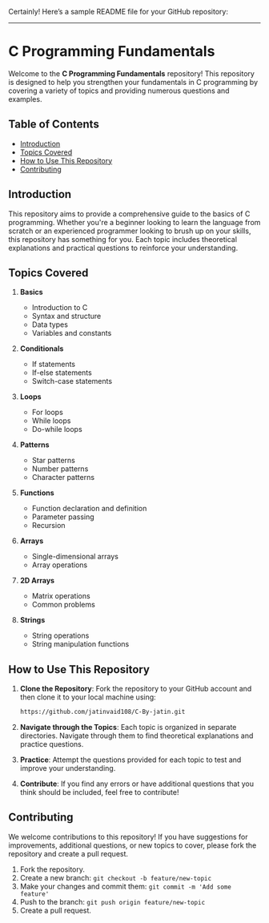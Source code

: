 Certainly! Here’s a sample README file for your GitHub repository:

---

# C Programming Fundamentals

Welcome to the **C Programming Fundamentals** repository! This repository is designed to help you strengthen your fundamentals in C programming by covering a variety of topics and providing numerous questions and examples.

## Table of Contents

- [Introduction](#introduction)
- [Topics Covered](#topics-covered)
- [How to Use This Repository](#how-to-use-this-repository)
- [Contributing](#contributing)

## Introduction

This repository aims to provide a comprehensive guide to the basics of C programming. Whether you're a beginner looking to learn the language from scratch or an experienced programmer looking to brush up on your skills, this repository has something for you. Each topic includes theoretical explanations and practical questions to reinforce your understanding.

## Topics Covered

1. **Basics**
   - Introduction to C
   - Syntax and structure
   - Data types
   - Variables and constants

2. **Conditionals**
   - If statements
   - If-else statements
   - Switch-case statements

3. **Loops**
   - For loops
   - While loops
   - Do-while loops

4. **Patterns**
   - Star patterns
   - Number patterns
   - Character patterns

5. **Functions**
   - Function declaration and definition
   - Parameter passing
   - Recursion

6. **Arrays**
   - Single-dimensional arrays
   - Array operations

7. **2D Arrays**
   - Matrix operations
   - Common problems

8. **Strings**
   - String operations
   - String manipulation functions

## How to Use This Repository

1. **Clone the Repository**: Fork the repository to your GitHub account and then clone it to your local machine using:
   ```sh
   https://github.com/jatinvaid108/C-By-jatin.git
   ```

2. **Navigate through the Topics**: Each topic is organized in separate directories. Navigate through them to find theoretical explanations and practice questions.

3. **Practice**: Attempt the questions provided for each topic to test and improve your understanding.

4. **Contribute**: If you find any errors or have additional questions that you think should be included, feel free to contribute!

## Contributing

We welcome contributions to this repository! If you have suggestions for improvements, additional questions, or new topics to cover, please fork the repository and create a pull request.

1. Fork the repository.
2. Create a new branch: `git checkout -b feature/new-topic`
3. Make your changes and commit them: `git commit -m 'Add some feature'`
4. Push to the branch: `git push origin feature/new-topic`
5. Create a pull request.
